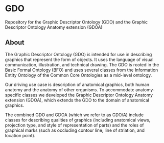 # GDO

Repository for the Graphic Descriptor Ontology (GDO) and the Graphic Descriptor Ontology Anatomy extension (GDOA)

## About

The Graphic Descriptor Ontology (GDO) is intended for use in describing graphics that represent the form of objects. It uses the language of visual communication, illustration, and technical drawing. The GDO is rooted in the Basic Formal Ontology (BFO) and uses several classes from the Information Entity Ontology of the Common Core Ontologies as a mid-level ontology.

Our driving use case is description of anatomical graphics, both human anatomy and the anatomy of other organisms. To accommodate anatomy-specific classes we developed the Graphic Descriptor Ontology Anatomy extension (GDOA), which extends the GDO to the domain of anatomical graphics.

The combined GDO and GDOA (which we refer to as GDO/A) include classes for describing qualities of graphics (including anatomical views, projection type, and style of representation of parts) and the roles of graphical marks (such as occluding contour line, line of striation, and location point).
